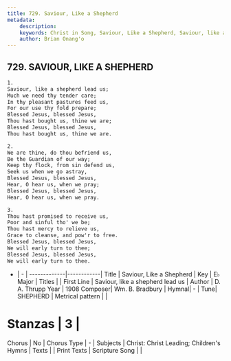 ```yaml
---
title: 729. Saviour, Like a Shepherd
metadata:
    description: 
    keywords: Christ in Song, Saviour, Like a Shepherd, Saviour, like a shepherd lead us, 
    author: Brian Onang'o
---
```



## 729. SAVIOUR, LIKE A SHEPHERD

```txt
1.
Saviour, like a shepherd lead us;
Much we need thy tender care;
In thy pleasant pastures feed us,
For our use thy fold prepare;
Blessed Jesus, blessed Jesus,
Thou hast bought us, thine we are;
Blessed Jesus, blessed Jesus,
Thou hast bought us, thine we are.

2.
We are thine, do thou befriend us,
Be the Guardian of our way;
Keep thy flock, from sin defend us,
Seek us when we go astray,
Blessed Jesus, blessed Jesus,
Hear, O hear us, when we pray;
Blessed Jesus, blessed Jesus,
Hear, O hear us, when we pray.

3.
Thou hast promised to receive us,
Poor and sinful tho' we be;
Thou hast mercy to relieve us,
Grace to cleanse, and pow'r to free.
Blessed Jesus, blessed Jesus,
We will early turn to thee;
Blessed Jesus, blessed Jesus,
We will early turn to thee.
```

- |   -  |
-------------|------------|
Title | Saviour, Like a Shepherd |
Key | E♭ Major |
Titles |  |
First Line | Saviour, like a shepherd lead us |
Author | D. A. Thrupp
Year | 1908
Composer| Wm. B. Bradbury |
Hymnal|  - |
Tune| SHEPHERD |
Metrical pattern | |
# Stanzas | 3 |
Chorus | No |
Chorus Type | - |
Subjects | Christ: Christ Leading; Children's Hymns |
Texts |  |
Print Texts | 
Scripture Song |  |
  
